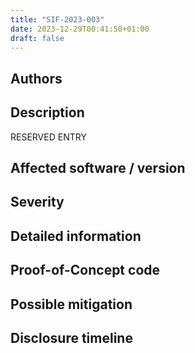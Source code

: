 ```yaml
---
title: "SIF-2023-003"
date: 2023-12-29T00:41:50+01:00
draft: false
---
```


## Authors

## Description
RESERVED ENTRY

## Affected software / version

## Severity

## Detailed information

## Proof-of-Concept code

## Possible mitigation

## Disclosure timeline

